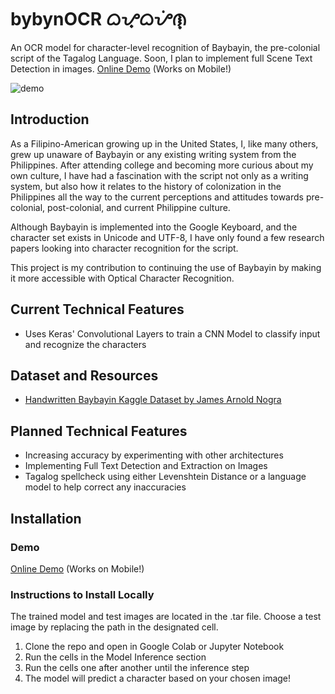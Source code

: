 # bybynOCR ᜊᜌ᜔ᜊᜌᜒᜈ᜔
An OCR model for character-level recognition of Baybayin, the pre-colonial script of the Tagalog Language. Soon, I plan to implement full Scene Text Detection in images.
[Online Demo](http://thomasabadines.s3-website-us-west-1.amazonaws.com/BybynDemo/index.html) (Works on Mobile!)

![demo](https://github.com/tabadines00/bybynOCR/assets/35116935/65f40554-37bc-4d4e-9404-65213b107aa8)

## Introduction

As a Filipino-American growing up in the United States, I, like many others, grew up unaware of Baybayin or any existing writing system from the Philippines. After attending college and becoming more curious about my own culture, I have had a fascination with the script not only as a writing system, but also how it relates to the history of colonization in the Philippines all the way to the current perceptions and attitudes towards pre-colonial, post-colonial, and current Philippine culture.

Although Baybayin is implemented into the Google Keyboard, and the character set exists in Unicode and UTF-8, I have only found a few research papers looking into character recognition for the script.

This project is my contribution to continuing the use of Baybayin by making it more accessible with Optical Character Recognition.

## Current Technical Features
- Uses Keras' Convolutional Layers to train a CNN Model to classify input and recognize the characters

## Dataset and Resources
- [Handwritten Baybayin Kaggle Dataset by James Arnold Nogra](https://www.kaggle.com/datasets/jamesnogra/baybayn-baybayin-handwritten-images)

## Planned Technical Features
- Increasing accuracy by experimenting with other architectures
- Implementing Full Text Detection and Extraction on Images
- Tagalog spellcheck using either Levenshtein Distance or a language model to help correct any inaccuracies

## Installation
### Demo
[Online Demo](http://thomasabadines.s3-website-us-west-1.amazonaws.com/BybynDemo/index.html) (Works on Mobile!)

### Instructions to Install Locally
The trained model and test images are located in the .tar file. Choose a test image by replacing the path in the designated cell.
1. Clone the repo and open in Google Colab or Jupyter Notebook
2. Run the cells in the Model Inference section
3. Run the cells one after another until the inference step
4. The model will predict a character based on your chosen image!
